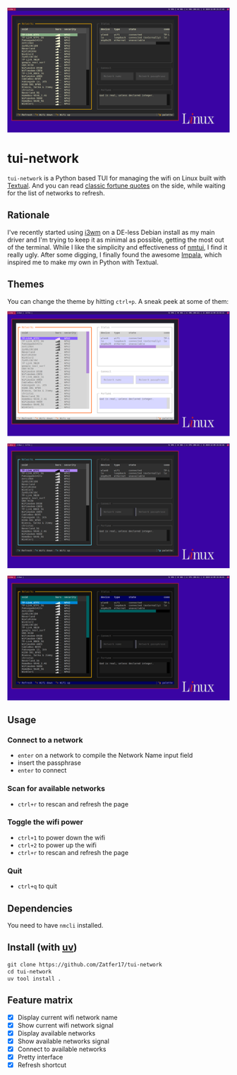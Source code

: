 ![](docs/gruvbox.png)

# tui-network

`tui-network` is a Python based TUI for managing the wifi on Linux built with [Textual](https://github.com/Textualize/textual). And you can read [classic fortune quotes](https://wiki.debian.org/fortune) on the side, while waiting for the list of networks to refresh.

## Rationale

I've recently started using [i3wm](https://i3wm.org/) on a DE-less Debian install as my main driver and I'm trying to keep it as minimal as possible, getting the most out of the terminal. While I like the simplicity and effectiveness of [nmtui](https://man.archlinux.org/man/nmtui.1), I find it really ugly. After some digging, I finally found the awesome [Impala](https://github.com/pythops/impala), which inspired me to make my own in Python with Textual.

## Themes

You can change the theme by hitting `ctrl+p`. A sneak peek at some of them:

![](docs/catpuccin-latte.png)

![](docs/monokai.png)

![](docs/textual-dark.png)

## Usage

### Connect to a network
- `enter` on a network to compile the Network Name input field
- insert the passphrase
- `enter` to connect

### Scan for available networks
- `ctrl+r` to rescan and refresh the page

### Toggle the wifi power
- `ctrl+1` to power down the wifi
- `ctrl+2` to power up the wifi
- `ctrl+r` to rescan and refresh the page

### Quit
- `ctrl+q` to quit

## Dependencies

You need to have `nmcli` installed.

## Install (with [uv](https://docs.astral.sh/uv/getting-started/installation/))

```
git clone https://github.com/Zatfer17/tui-network
cd tui-network
uv tool install .
```

## Feature matrix

- [x] Display current wifi network name
- [x] Show current wifi network signal
- [x] Display available networks
- [x] Show available networks signal
- [x] Connect to available networks
- [x] Pretty interface
- [x] Refresh shortcut
